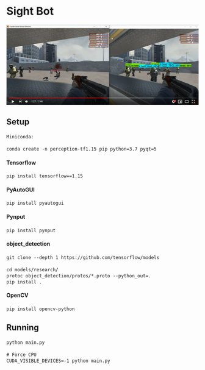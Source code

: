 # Sight Bot

[![See on Youtube](Youtube.png)](https://youtu.be/56ukHSWOtjg)

## Setup
```
Miniconda:

conda create -n perception-tf1.15 pip python=3.7 pyqt=5
```

#### Tensorflow
```
pip install tensorflow==1.15
```

#### PyAutoGUI
```
pip install pyautogui
```

#### Pynput
```
pip install pynput
```

#### object_detection
```
git clone --depth 1 https://github.com/tensorflow/models

cd models/research/
protoc object_detection/protos/*.proto --python_out=.
pip install .
```

#### OpenCV
```
pip install opencv-python
```

## Running
```
python main.py

# Force CPU
CUDA_VISIBLE_DEVICES=-1 python main.py
```
